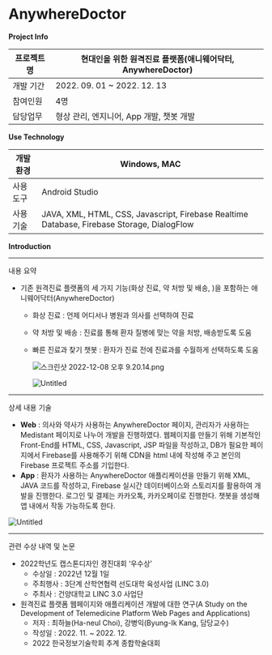 # AnywhereDoctor

**Project Info**

| 프로젝트 명 | 현대인을 위한 원격진료 플랫폼(애니웨어닥터, AnywhereDoctor) |
| --- | --- |
| 개발 기간 | 2022. 09. 01 ~ 2022. 12. 13 |
| 참여인원 | 4명 |
| 담당업무 | 형상 관리, 엔지니어, App 개발, 챗봇 개발 |

**Use Technology**

| 개발 환경 | Windows, MAC |
| --- | --- |
| 사용 도구 | Android Studio |
| 사용 기술 | JAVA, XML, HTML, CSS, Javascript, Firebase Realtime Database, Firebase Storage, DialogFlow |

**Introduction**

---

내용 요약

- 기존 원격진료 플랫폼의 세 가지 기능(화상 진료, 약 처방 및 배송, )을 포함하는 애니웨어닥터(AnywhereDoctor)
    - 화상 진료 : 언제 어디서나 병원과 의사를 선택하여 진료
    - 약 처방 및 배송 : 진료를 통해 환자 질병에 맞는 약을 처방, 배송받도록 도움
    - 빠른 진료과 찾기 챗봇 : 환자가 진료 전에 진료과를 수월하게 선택하도록 도움
        
        ![스크린샷 2022-12-08 오후 9.20.14.png](https://s3-us-west-2.amazonaws.com/secure.notion-static.com/db3426d0-cb7d-4dfd-8521-06b69a5d96c7/%E1%84%89%E1%85%B3%E1%84%8F%E1%85%B3%E1%84%85%E1%85%B5%E1%86%AB%E1%84%89%E1%85%A3%E1%86%BA_2022-12-08_%E1%84%8B%E1%85%A9%E1%84%92%E1%85%AE_9.20.14.png)
        
        ![Untitled](https://s3-us-west-2.amazonaws.com/secure.notion-static.com/fcdb6bcf-21aa-463b-bd24-9581c23ed158/Untitled.png)
        

---

상세 내용 기술

- **Web** : 의사와 약사가 사용하는 AnywhereDoctor 페이지, 관리자가 사용하는 Medistant 페이지로 나누어 개발을 진행하였다. 웹페이지를 만들기 위해 기본적인 Front-End를 HTML, CSS, Javascript, JSP 파일을 작성하고, DB가 필요한 페이지에서 Firebase를 사용해주기 위해 CDN을 html 내에 작성해 주고 본인의 Firebase 프로젝트 주소를 기입한다.
- **App** : 환자가 사용하는 AnywhereDoctor 애플리케이션을 만들기 위해 XML, JAVA 코드를 작성하고, Firebase 실시간 데이터베이스와 스토리지를 활용하여 개발을 진행한다. 로그인 및 결제는 카카오톡, 카카오페이로 진행한다. 챗봇을 생성해 앱 내에서 작동 가능하도록 한다.

![Untitled](https://s3-us-west-2.amazonaws.com/secure.notion-static.com/746cd292-de84-4919-a197-ab679506d44b/Untitled.png)

---

관련 수상 내역 및 논문

- 2022학년도 캡스톤디자인 경진대회 ‘우수상’
    - 수상일 : 2022년 12월 1일
    - 주최행사 : 3단계 산학연협력 선도대학 육성사업 (LINC 3.0)
    - 주최사 : 건양대학교 LINC 3.0 사업단
- 원격진료 플랫폼 웹페이지와 애플리케이션 개발에 대한 연구(A Study on the Development of Telemedicine Platform Web Pages and Applications)
    - 저자 : 최하늘(Ha-neul Choi), 강병익(Byung-Ik Kang, 담당교수)
    - 작성일 : 2022. 11. ~ 2022. 12.
    - 2022 한국정보기술학회 추계 종합학술대회
